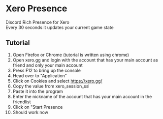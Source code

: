 # Xero Presence
Discord Rich Presence for Xero  
Every 30 seconds it updates your current game state

## Tutorial
1. Open Firefox or Chrome (tutorial is written using chrome)
2. Open xero.gg and login with the account that has your main account as friend and only your main account
3. Press F12 to bring up the console
4. Head over to "Application"
5. Click on Cookies and select https://xero.gg/
6. Copy the value from xero_session_ssl
7. Paste it into the program
8. Enter the nickname of the account that has your main account in the friendlist
9. Click on "Start Presence
10. Should work now